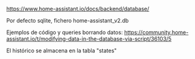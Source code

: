 https://www.home-assistant.io/docs/backend/database/

Por defecto sqlite, fichero home-assistant_v2.db

Ejemplos de código y queries borrando datos:
https://community.home-assistant.io/t/modifying-data-in-the-database-via-script/36103/5

El histórico se almacena en la tabla "states"
